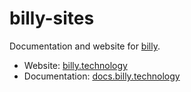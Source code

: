 # billy-sites

Documentation and website for [billy](https://github.com/bvalosek/billy).

* Website: [billy.technology](http://billy.technology)
* Documentation: [docs.billy.technology](http://docs.billy.technology)
